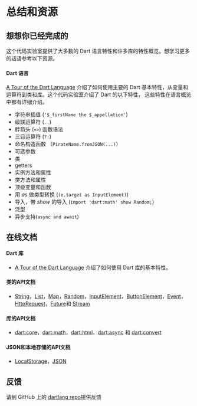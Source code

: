 # 总结和资源

## 想想你已经完成的

这个代码实验室提供了大多数的 Dart 语言特性和许多库的特性概览。想学习更多的话请参考以下资源。

#### Dart 语言

[A Tour of the Dart Language](https://www.dartlang.org/docs/dart-up-and-running/ch02.html) 介绍了如何使用主要的 Dart 基本特性，从变量和运算符到类和库。这个代码实验室介绍了 Dart 的以下特性， 这些特性在语言概览中都有详细介绍。

* 字符串插值 (```'$_firstName the $_appellation'```)
* 级联运算符 (```..```)
* 胖箭头 (```=>```) 函数语法
* 三目运算符 (```?:```) 
* 命名构造函数 （```PirateName.fromJSON(...)```）
* 可选参数
* 类
* getters
* 实例方法和属性
* 类方法和属性
* 顶级变量和函数
* 用 *as* 做类型转换 (```(e.target as InputElement)```)
* 导入，带 *show* 的导入 (```import 'dart:math' show Random;```)
* 泛型
* 异步支持(```async and await```)

## 在线文档

#### Dart 库

* [A Tour of the Dart Language](https://www.dartlang.org/docs/dart-up-and-running/ch02.html) 介绍了如何使用 Dart 库的基本特性。

#### 类的API文档

* [String](https://api.dartlang.org/dart_core/String.html)，[List](https://api.dartlang.org/dart_core/List.html)，[Map](https://api.dartlang.org/dart_core/Map.html)，[Random](https://api.dartlang.org/dart_math/Random.html)，[InputElement](https://api.dartlang.org/dart_html/InputElement.html)，[ButtonElement](https://api.dartlang.org/dart_html/ButtonElement.html)，[Event](https://api.dartlang.org/dart_html/Event.html)，[HttpRequest](https://api.dartlang.org/dart_html/HttpRequest.html)，[Future](https://api.dartlang.org/dart_async/Future.html)和 [Stream](https://api.dartlang.org/dart_async/Stream.html)

#### 库的API文档

* [dart:core](https://api.dartlang.org/dart_core.html)，[dart:math](https://api.dartlang.org/dart_math.html)，[dart:html](https://api.dartlang.org/dart_html.html)，[dart:async](https://api.dartlang.org/dart_async.html) 和 [dart:convert](https://api.dartlang.org/dart_convert.html)

#### JSON和本地存储的API文档

* [LocalStorage](https://api.dartlang.org/dart_html/Window.html#localStorage)，[JSON](https://api.dartlang.org/dart_convert.html#JSON)

## 反馈

请到 GitHub 上的 [dartlang repo](https://github.com/dart-lang/www.dartlang.org/issues)提供反馈